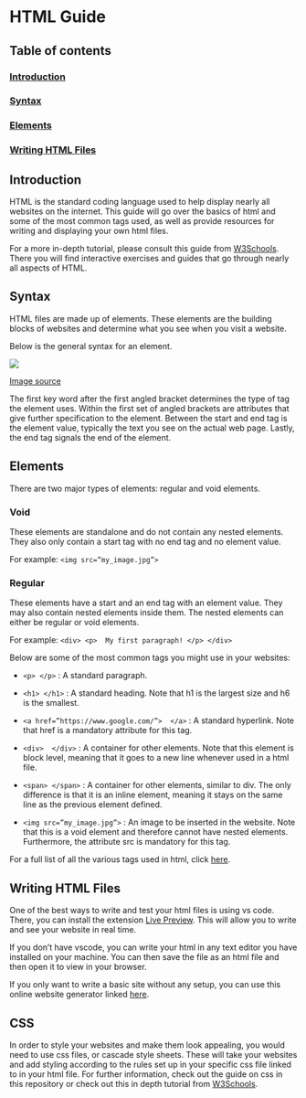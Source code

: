 # HTML Guide

## Table of contents
### [Introduction](#introduction-1)
### [Syntax](#syntax-1)
### [Elements](#elements-1)
### [Writing HTML Files](#writing-html-files-1)

## Introduction

HTML is the standard coding language used to help display nearly all websites on the internet. This guide will go over the basics of html and some of the most common tags used, as well as provide resources for writing and displaying your own html files.

For a more in-depth tutorial, please consult this guide from [W3Schools](https://www.w3schools.com/html/default.asp). There you will find interactive exercises and guides that go through nearly all aspects of HTML.

## Syntax

HTML files are made up of elements. These elements are the building blocks of websites and determine what you see when you visit a website.

Below is the general syntax for an element.


<img src="https://www.coderdojotc.org/web-ux/intro-to-html/img/element-components.png">

[Image source](https://www.coderdojotc.org/web-ux/intro-to-html/01a-elements-and-attributes/)

The first key word after the first angled bracket determines the type of tag the element uses. Within the first set of angled brackets are attributes that give further specification to the element. Between the start and end tag is the element value, typically the text you see on the actual web page. Lastly, the end tag signals the end of the element.


## Elements

There are two major types of elements: regular and void elements.

### Void
	
These elements are standalone and do not contain any nested elements. They also only contain a start tag with no end tag and no element value. 

For example: `<img src=”my_image.jpg”>`

### Regular

These elements have a start and an end tag with an element value. They may also contain nested elements inside them. The nested elements can either be regular or void elements.

For example: `<div> <p>  My first paragraph! </p> </div>`


Below are some of the most common tags you might use in your websites:

- `<p> </p>` : A standard paragraph.

- `<h1> </h1>` : A standard heading. Note that h1 is the largest size and h6 is the smallest.

- `<a href=”https://www.google.com/”>  </a>` : A standard hyperlink. Note that href is a mandatory attribute for this tag.

- `<div>  </div>` : A container for other elements. Note that this element is block level, meaning that it goes to a new line whenever used in a html file.

- `<span> </span>` : A container for other elements, similar to div. The only difference is that it is an inline element, meaning it stays on the same line as the previous element defined.

- `<img src=”my_image.jpg”>` : An image to be inserted in the website. Note that this is a void element and therefore cannot have nested elements. Furthermore, the attribute src is mandatory for this tag.

For a full list of all the various tags used in html, click [here](https://www.w3schools.com/tags/default.asp).

## Writing HTML Files

One of the best ways to write and test your html files is using vs code. There, you can install the extension [Live Preview](https://marketplace.visualstudio.com/items?itemName=ms-vscode.live-server). This will allow you to write and see your website in real time.

If you don’t have vscode, you can write your html in any text editor you have installed on your machine. You can then save the file as an html file and then open it to view in your browser.

If you only want to write a basic site without any setup, you can use this online website generator linked [here](https://www.w3schools.com/html/tryit.asp?filename=tryhtml_intro).


## CSS

In order to style your websites and make them look appealing, you would need to use css files, or cascade style sheets. These will take your websites and add styling according to the rules set up in your specific css file linked to in your html file. For further information, check out the guide on css in this repository or check out this in depth tutorial from [W3Schools](https://www.w3schools.com/css/default.asp).


